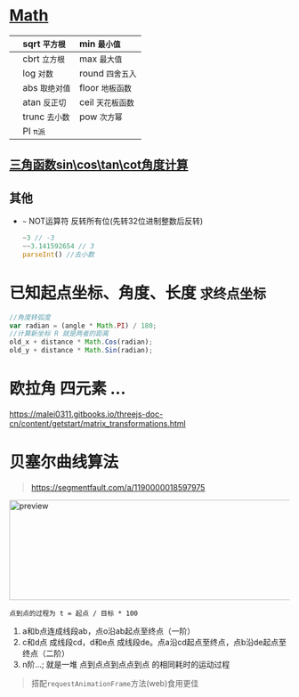 # [Math](https://developer.mozilla.org/zh-CN/docs/Web/JavaScript/Reference/Global_Objects/Math)

|      | sqrt `平方根`  | min `最小值`       |
| :--- | :------------- | :----------------- |
|      | cbrt `立方根`  | max `最大值`       |
|      | log `对数`     | round `四舍五入`   |
|      | abs `取绝对值` | floor `地板函数`   |
|      | atan `反正切`  | ceil  `天花板函数` |
|      | trunc `去小数` | pow `次方幂`       |
|      | PI `π派`       |                    |

## [三角函数sin\cos\tan\cot角度计算](https://www.jianshu.com/p/069291bedbc8)

## 其他

- `~`  NOT运算符 反转所有位(先转32位进制整数后反转)

  ```js
  ~3 // -3
  ~~3.141592654 // 3
  parseInt() //去小数
  ```

# 已知起点坐标、角度、长度 `求终点坐标`

```js
//角度转弧度
var radian = (angle * Math.PI) / 180;
//计算新坐标 R 就是两者的距离
old_x + distance * Math.Cos(radian);
old_y + distance * Math.Sin(radian);
```

#  欧拉角 四元素 ...

https://malei0311.gitbooks.io/threejs-doc-cn/content/getstart/matrix_transformations.html

# 贝塞尔曲线算法

> https://segmentfault.com/a/1190000018597975

<img style="height:180px;width:600px;" src="https://segmentfault.com/img/bVbqccZ/view?w=360&h=150" alt="preview"  />

`点到点的过程为 t = 起点 / 目标 * 100`

1. a和b点连成线段ab，点o沿ab起点至终点（一阶）
2. c和d点 成线段cd，d和e点 成线段de。点a沿cd起点至终点，点b沿de起点至终点（二阶）
3. n阶...; 就是一堆 点到点点到点点到点 的相同耗时的运动过程

> 搭配`requestAnimationFrame`方法(web)食用更佳